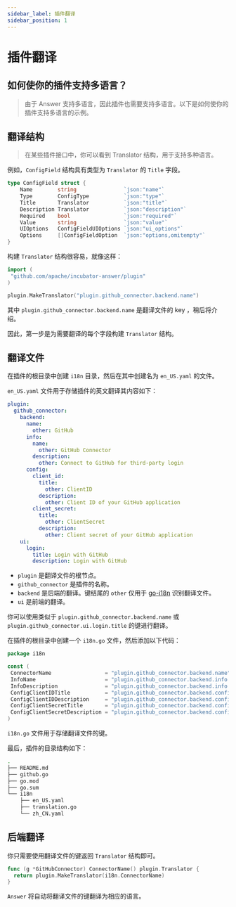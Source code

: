 ```yaml
---
sidebar_label: 插件翻译
sidebar_position: 1
---
```


# 插件翻译

## 如何使你的插件支持多语言？
>
> 由于 Answer 支持多语言，因此插件也需要支持多语言。以下是如何使你的插件支持多语言的示例。

## 翻译结构
>
> 在某些插件接口中，你可以看到 Translator 结构，用于支持多种语言。

例如，`ConfigField` 结构具有类型为 `Translator` 的 `Title` 字段。

```go
type ConfigField struct {
    Name        string               `json:"name"`
    Type        ConfigType           `json:"type"`
    Title       Translator           `json:"title"`
    Description Translator           `json:"description"`
    Required    bool                 `json:"required"`
    Value       string               `json:"value"`
    UIOptions   ConfigFieldUIOptions `json:"ui_options"`
    Options     []ConfigFieldOption  `json:"options,omitempty"`
}
```

构建 `Translator` 结构很容易，就像这样：

```go
import (
 "github.com/apache/incubator-answer/plugin"
)

plugin.MakeTranslator("plugin.github_connector.backend.name")
```

其中 `plugin.github_connector.backend.name` 是翻译文件的 key ，稍后将介绍。

因此，第一步是为需要翻译的每个字段构建 `Translator` 结构。

## 翻译文件

在插件的根目录中创建 `i18n` 目录，然后在其中创建名为 `en_US.yaml` 的文件。

`en_US.yaml` 文件用于存储插件的英文翻译其内容如下：

```yaml
plugin:
  github_connector:
    backend:
      name:
        other: GitHub
      info:
        name:
          other: GitHub Connector
        description:
          other: Connect to GitHub for third-party login
      config:
        client_id:
          title:
            other: ClientID
          description:
            other: Client ID of your GitHub application
        client_secret:
          title:
            other: ClientSecret
          description:
            other: Client secret of your GitHub application
    ui:
      login:
        title: Login with GitHub
        description: Login with GitHub
```

- `plugin` 是翻译文件的根节点。
- `github_connector` 是插件的名称。
- `backend` 是后端的翻译。键结尾的 `other` 仅用于 [go-i18n](https://github.com/nicksnyder/go-i18n) 识别翻译文件。
- `ui` 是前端的翻译。

你可以使用类似于 `plugin.github_connector.backend.name` 或 `plugin.github_connector.ui.login.title` 的键进行翻译。

在插件的根目录中创建一个 `i18n.go` 文件，然后添加以下代码：

```go
package i18n

const (
 ConnectorName                 = "plugin.github_connector.backend.name"
 InfoName                      = "plugin.github_connector.backend.info.name"
 InfoDescription               = "plugin.github_connector.backend.info.description"
 ConfigClientIDTitle           = "plugin.github_connector.backend.config.client_id.title"
 ConfigClientIDDescription     = "plugin.github_connector.backend.config.client_id.description"
 ConfigClientSecretTitle       = "plugin.github_connector.backend.config.client_secret.title"
 ConfigClientSecretDescription = "plugin.github_connector.backend.config.client_secret.description"
)
```

`i18n.go` 文件用于存储翻译文件的键。

最后，插件的目录结构如下：

```bash
.
├── README.md
├── github.go
├── go.mod
├── go.sum
└── i18n
    ├── en_US.yaml
    ├── translation.go
    └── zh_CN.yaml
```

## 后端翻译

你只需要使用翻译文件的键返回 `Translator` 结构即可。

```go
func (g *GitHubConnector) ConnectorName() plugin.Translator {
  return plugin.MakeTranslator(i18n.ConnectorName)
}
```

`Answer` 将自动将翻译文件的键翻译为相应的语言。
